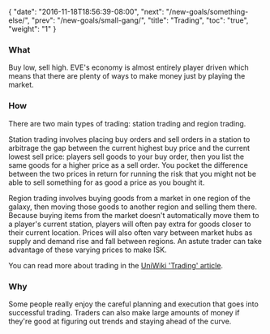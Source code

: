 {
  "date": "2016-11-18T18:56:39-08:00",
  "next": "/new-goals/something-else/",
  "prev": "/new-goals/small-gang/",
  "title": "Trading",
  "toc": "true",
  "weight": "1"
}

### What

Buy low, sell high. EVE's economy is almost entirely player driven which means
that there are plenty of ways to make money just by playing the market.

### How

There are two main types of trading: station trading and region trading.

Station trading involves placing buy orders and sell orders in a station to arbitrage the
gap between the current highest buy price and the current lowest sell price: players sell
goods to your buy order, then you list the same goods for a higher price as a sell order.
You pocket the difference between the two prices in return for running the risk that you
might not be able to sell something for as good a price as you bought it.

Region trading involves buying goods from a market in one region of the galaxy, then
moving those goods to another region and selling them there. Because buying items from
the market doesn't automatically move them to a player's current station, players will
often pay extra for goods closer to their current location. Prices will also often vary
between market hubs as supply and demand rise and fall between regions. An astute trader
can take advantage of these varying prices to make ISK.

You can read more about trading in the [UniWiki 'Trading' article](http://wiki.eveuniversity.org/Trading).

### Why

Some people really enjoy the careful planning and execution that goes into successful
trading. Traders can also make large amounts of money if they're good at figuring out
trends and staying ahead of the curve.
